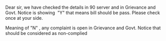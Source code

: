 Dear sir, we have checked the details in 90 server and in Grievance and Govt. Notice is showing  "Y" that means bill should be pass.
Please check once at your side.

Meaning of "N" , any complaint is open in Grievance and Govt. Notice that should be considered as non-complied
